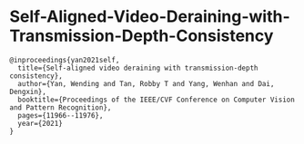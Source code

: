 # Self-Aligned-Video-Deraining-with-Transmission-Depth-Consistency

```
@inproceedings{yan2021self,
  title={Self-aligned video deraining with transmission-depth consistency},
  author={Yan, Wending and Tan, Robby T and Yang, Wenhan and Dai, Dengxin},
  booktitle={Proceedings of the IEEE/CVF Conference on Computer Vision and Pattern Recognition},
  pages={11966--11976},
  year={2021}
}
```
